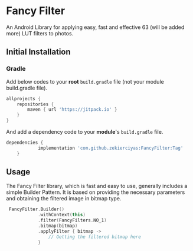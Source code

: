 # Fancy Filter

An Android Library for applying easy, fast and effective 63 (will be added more) LUT filters to photos.


## Initial Installation
### Gradle
Add below codes to your **root** `build.gradle` file (not your module build.gradle file).
```gradle
allprojects {
    repositories {
        maven { url 'https://jitpack.io' }
    }
}
```
And add a dependency code to your **module**'s `build.gradle` file.
```gradle
dependencies {
	        implementation 'com.github.zekierciyas:FancyFilter:Tag'
	}
```


## Usage

The Fancy Filter library, which is fast and easy to use, generally includes a simple Builder Pattern. It is based on providing the necessary parameters and obtaining the filtered image in bitmap type.

```kotlin
 FancyFilter.Builder()
            .withContext(this)
            .filter(FancyFilters.NO_1)
            .bitmap(bitmap)
            .applyFilter { bitmap ->
                // Getting the filtered bitmap here
            }
```



